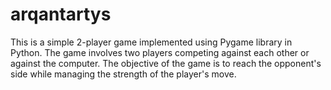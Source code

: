 # arqantartys
This is a simple 2-player game implemented using Pygame library in Python. The game involves two players competing against each other or against the computer. The objective of the game is to reach the opponent's side while managing the strength of the player's move.
